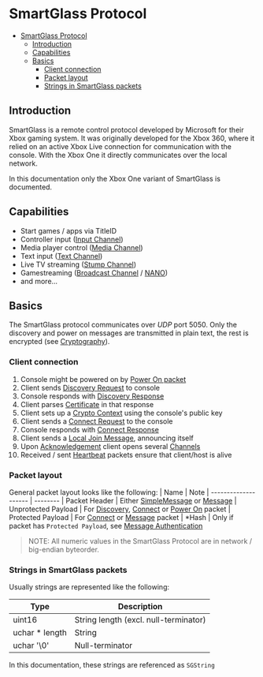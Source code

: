 # SmartGlass Protocol

- [SmartGlass Protocol](#smartglass-protocol)
  - [Introduction](#introduction)
  - [Capabilities](#capabilities)
  - [Basics](#basics)
    - [Client connection](#client-connection)
    - [Packet layout](#packet-layout)
    - [Strings in SmartGlass packets](#strings-in-smartglass-packets)

## Introduction

SmartGlass is a remote control protocol developed by Microsoft for their Xbox gaming system.
It was originally developed for the Xbox 360, where it relied on an active Xbox Live connection for
communication with the console. With the Xbox One it directly communicates over the local network.

In this documentation only the Xbox One variant of SmartGlass is documented.

## Capabilities

- Start games / apps via TitleID
- Controller input ([Input Channel](channels.md#input-channel))
- Media player control ([Media Channel](channels.md#media-channel))
- Text input ([Text Channel](channels.md#text-channel))
- Live TV streaming ([Stump Channel](channels.md#input-tv-remote-channel))
- Gamestreaming ([Broadcast Channel](channels.md#broadcast-channel) / [NANO](nano.md))
- and more...

## Basics

The SmartGlass protocol communicates over _UDP_ port 5050.
Only the discovery and power on messages are transmitted in plain text, the rest is encrypted (see [Cryptography](cryptography.md)).

### Client connection

1. Console might be powered on by [Power On packet](simple_message.md#power-on-request)
2. Client sends [Discovery Request](simple_message.md#discovery-request) to console
3. Console responds with [Discovery Response](simple_message.md#discovery-response)
4. Client parses [Certificate](simple_message.md#certificate) in that response
5. Client sets up a [Crypto Context](cryptography.md) using the console's public key
6. Client sends a [Connect Request](simple_message.md#connect-request) to the console
7. Console responds with [Connect Response](simple_message.md#connect-response)
8. Client sends a [Local Join Message](message.md#local-join), announcing itself
9. Upon [Acknowledgement](message.md#acknowledgement) client opens several [Channels](channels.md)
10. Received / sent [Heartbeat](channels.md#acknowledging-messages) packets ensure that
    client/host is alive

### Packet layout

General packet layout looks like the following:
| Name                 | Note
\| -------------------- \| --------
| Packet Header        | Either [SimpleMessage](simple_message.md) or [Message](message.md)
| Unprotected Payload  | For [Discovery](simple_message.md#discovery-packet), [Connect](simple_message.md#connect-packet) or [Power On](simple_message.md#power-on-request) packet
| Protected Payload    | For [Connect](simple_message.md#connect-packet) or [Message](message.md) packet
\| \*Hash               | Only if packet has `Protected Payload`, see [Message Authentication](cryptography.md#message-authentication)

> NOTE: All numeric values in the SmartGlass Protocol are in network / big-endian byteorder.

### Strings in SmartGlass packets

Usually strings are represented like the following:

| Type            | Description                           |
| --------------- | ------------------------------------- |
| uint16          | String length (excl. null-terminator) |
| uchar \* length | String                                |
| uchar '\\0'     | Null-terminator                       |

In this documentation, these strings are referenced as `SGString`
